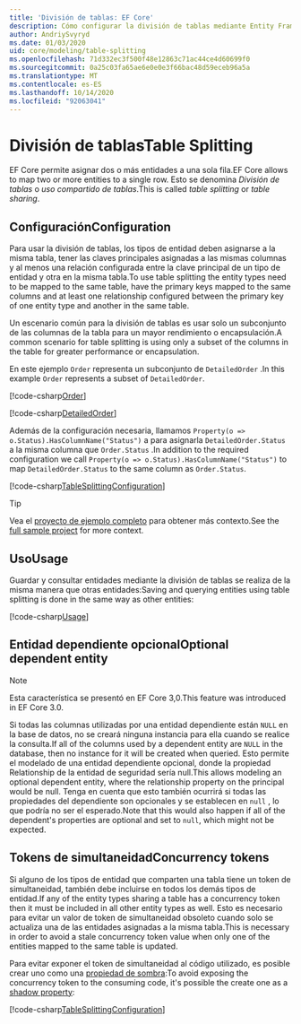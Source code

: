 ```yaml
---
title: 'División de tablas: EF Core'
description: Cómo configurar la división de tablas mediante Entity Framework Core
author: AndriySvyryd
ms.date: 01/03/2020
uid: core/modeling/table-splitting
ms.openlocfilehash: 71d332ec3f500f48e12863c71ac44ce4d60699f0
ms.sourcegitcommit: 0a25c03fa65ae6e0e0e3f66bac48d59eceb96a5a
ms.translationtype: MT
ms.contentlocale: es-ES
ms.lasthandoff: 10/14/2020
ms.locfileid: "92063041"
---
```

# <a name="table-splitting"></a><span data-ttu-id="0f9da-103">División de tablas</span><span class="sxs-lookup"><span data-stu-id="0f9da-103">Table Splitting</span></span>

<span data-ttu-id="0f9da-104">EF Core permite asignar dos o más entidades a una sola fila.</span><span class="sxs-lookup"><span data-stu-id="0f9da-104">EF Core allows to map two or more entities to a single row.</span></span> <span data-ttu-id="0f9da-105">Esto se denomina _División de tablas_ o _uso compartido de tablas_.</span><span class="sxs-lookup"><span data-stu-id="0f9da-105">This is called _table splitting_ or _table sharing_.</span></span>

## <a name="configuration"></a><span data-ttu-id="0f9da-106">Configuración</span><span class="sxs-lookup"><span data-stu-id="0f9da-106">Configuration</span></span>

<span data-ttu-id="0f9da-107">Para usar la división de tablas, los tipos de entidad deben asignarse a la misma tabla, tener las claves principales asignadas a las mismas columnas y al menos una relación configurada entre la clave principal de un tipo de entidad y otra en la misma tabla.</span><span class="sxs-lookup"><span data-stu-id="0f9da-107">To use table splitting the entity types need to be mapped to the same table, have the primary keys mapped to the same columns and at least one relationship configured between the primary key of one entity type and another in the same table.</span></span>

<span data-ttu-id="0f9da-108">Un escenario común para la división de tablas es usar solo un subconjunto de las columnas de la tabla para un mayor rendimiento o encapsulación.</span><span class="sxs-lookup"><span data-stu-id="0f9da-108">A common scenario for table splitting is using only a subset of the columns in the table for greater performance or encapsulation.</span></span>

<span data-ttu-id="0f9da-109">En este ejemplo `Order` representa un subconjunto de `DetailedOrder` .</span><span class="sxs-lookup"><span data-stu-id="0f9da-109">In this example `Order` represents a subset of `DetailedOrder`.</span></span>

[!code-csharp[Order](../../../samples/core/Modeling/TableSplitting/Order.cs?name=Order)]

[!code-csharp[DetailedOrder](../../../samples/core/Modeling/TableSplitting/DetailedOrder.cs?name=DetailedOrder)]

<span data-ttu-id="0f9da-110">Además de la configuración necesaria, llamamos `Property(o => o.Status).HasColumnName("Status")` a para asignarla `DetailedOrder.Status` a la misma columna que `Order.Status` .</span><span class="sxs-lookup"><span data-stu-id="0f9da-110">In addition to the required configuration we call `Property(o => o.Status).HasColumnName("Status")` to map `DetailedOrder.Status` to the same column as `Order.Status`.</span></span>

[!code-csharp[TableSplittingConfiguration](../../../samples/core/Modeling/TableSplitting/TableSplittingContext.cs?name=TableSplitting)]

> [!TIP]
> <span data-ttu-id="0f9da-111">Vea el [proyecto de ejemplo completo](https://github.com/dotnet/EntityFramework.Docs/tree/master/samples/core/Modeling/TableSplitting) para obtener más contexto.</span><span class="sxs-lookup"><span data-stu-id="0f9da-111">See the [full sample project](https://github.com/dotnet/EntityFramework.Docs/tree/master/samples/core/Modeling/TableSplitting) for more context.</span></span>

## <a name="usage"></a><span data-ttu-id="0f9da-112">Uso</span><span class="sxs-lookup"><span data-stu-id="0f9da-112">Usage</span></span>

<span data-ttu-id="0f9da-113">Guardar y consultar entidades mediante la división de tablas se realiza de la misma manera que otras entidades:</span><span class="sxs-lookup"><span data-stu-id="0f9da-113">Saving and querying entities using table splitting is done in the same way as other entities:</span></span>

[!code-csharp[Usage](../../../samples/core/Modeling/TableSplitting/Program.cs?name=Usage)]

## <a name="optional-dependent-entity"></a><span data-ttu-id="0f9da-114">Entidad dependiente opcional</span><span class="sxs-lookup"><span data-stu-id="0f9da-114">Optional dependent entity</span></span>

> [!NOTE]
> <span data-ttu-id="0f9da-115">Esta característica se presentó en EF Core 3,0.</span><span class="sxs-lookup"><span data-stu-id="0f9da-115">This feature was introduced in EF Core 3.0.</span></span>

<span data-ttu-id="0f9da-116">Si todas las columnas utilizadas por una entidad dependiente están `NULL` en la base de datos, no se creará ninguna instancia para ella cuando se realice la consulta.</span><span class="sxs-lookup"><span data-stu-id="0f9da-116">If all of the columns used by a dependent entity are `NULL` in the database, then no instance for it will be created when queried.</span></span> <span data-ttu-id="0f9da-117">Esto permite el modelado de una entidad dependiente opcional, donde la propiedad Relationship de la entidad de seguridad sería null.</span><span class="sxs-lookup"><span data-stu-id="0f9da-117">This allows modeling an optional dependent entity, where the relationship property on the principal would be null.</span></span> <span data-ttu-id="0f9da-118">Tenga en cuenta que esto también ocurrirá si todas las propiedades del dependiente son opcionales y se establecen en `null` , lo que podría no ser el esperado.</span><span class="sxs-lookup"><span data-stu-id="0f9da-118">Note that this would also happen if all of the dependent's properties are optional and set to `null`, which might not be expected.</span></span>

## <a name="concurrency-tokens"></a><span data-ttu-id="0f9da-119">Tokens de simultaneidad</span><span class="sxs-lookup"><span data-stu-id="0f9da-119">Concurrency tokens</span></span>

<span data-ttu-id="0f9da-120">Si alguno de los tipos de entidad que comparten una tabla tiene un token de simultaneidad, también debe incluirse en todos los demás tipos de entidad.</span><span class="sxs-lookup"><span data-stu-id="0f9da-120">If any of the entity types sharing a table has a concurrency token then it must be included in all other entity types as well.</span></span> <span data-ttu-id="0f9da-121">Esto es necesario para evitar un valor de token de simultaneidad obsoleto cuando solo se actualiza una de las entidades asignadas a la misma tabla.</span><span class="sxs-lookup"><span data-stu-id="0f9da-121">This is necessary in order to avoid a stale concurrency token value when only one of the entities mapped to the same table is updated.</span></span>

<span data-ttu-id="0f9da-122">Para evitar exponer el token de simultaneidad al código utilizado, es posible crear uno como una [propiedad de sombra](xref:core/modeling/shadow-properties):</span><span class="sxs-lookup"><span data-stu-id="0f9da-122">To avoid exposing the concurrency token to the consuming code, it's possible the create one as a [shadow property](xref:core/modeling/shadow-properties):</span></span>

[!code-csharp[TableSplittingConfiguration](../../../samples/core/Modeling/TableSplitting/TableSplittingContext.cs?name=ConcurrencyToken&highlight=2)]
